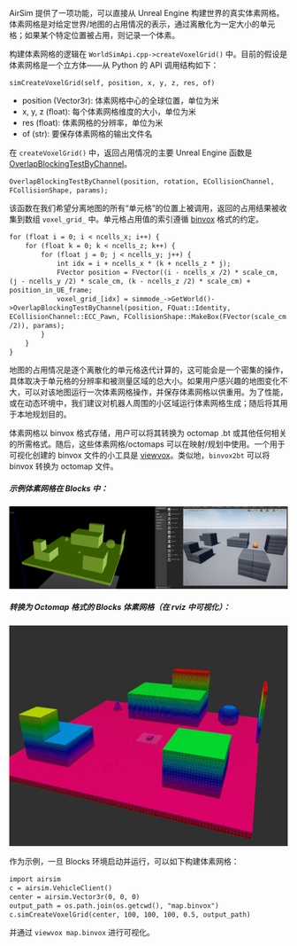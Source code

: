 AirSim 提供了一项功能，可以直接从 Unreal Engine 构建世界的真实体素网格。体素网格是对给定世界/地图的占用情况的表示，通过离散化为一定大小的单元格；如果某个特定位置被占用，则记录一个体素。

构建体素网格的逻辑在 `WorldSimApi.cpp->createVoxelGrid()` 中。目前的假设是体素网格是一个立方体——从 Python 的 API 调用结构如下：

```
simCreateVoxelGrid(self, position, x, y, z, res, of)
```

- position (Vector3r): 体素网格中心的全球位置，单位为米
- x, y, z (float): 每个体素网格维度的大小，单位为米
- res (float): 体素网格的分辨率，单位为米
- of (str): 要保存体素网格的输出文件名

在 `createVoxelGrid()` 中，返回占用情况的主要 Unreal Engine 函数是 [OverlapBlockingTestByChannel](https://docs.unrealengine.com/en-US/API/Runtime/Engine/Engine/UWorld/OverlapBlockingTestByChannel/index.html)。

```
OverlapBlockingTestByChannel(position, rotation, ECollisionChannel, FCollisionShape, params);
```

该函数在我们希望分离地图的所有“单元格”的位置上被调用，返回的占用结果被收集到数组 `voxel_grid_` 中。单元格占用值的索引遵循 [binvox](https://www.patrickmin.com/binvox/binvox.html) 格式的约定。

```
for (float i = 0; i < ncells_x; i++) {
    for (float k = 0; k < ncells_z; k++) {
        for (float j = 0; j < ncells_y; j++) {
            int idx = i + ncells_x * (k + ncells_z * j);
            FVector position = FVector((i - ncells_x /2) * scale_cm, (j - ncells_y /2) * scale_cm, (k - ncells_z /2) * scale_cm) + position_in_UE_frame;
            voxel_grid_[idx] = simmode_->GetWorld()->OverlapBlockingTestByChannel(position, FQuat::Identity, ECollisionChannel::ECC_Pawn, FCollisionShape::MakeBox(FVector(scale_cm /2)), params);
        }
    }
}
```

地图的占用情况是逐个离散化的单元格迭代计算的，这可能会是一个密集的操作，具体取决于单元格的分辨率和被测量区域的总大小。如果用户感兴趣的地图变化不大，可以对该地图运行一次体素网格操作，并保存体素网格以供重用。为了性能，或在动态环境中，我们建议对机器人周围的小区域运行体素网格生成；随后将其用于本地规划目的。

体素网格以 binvox 格式存储，用户可以将其转换为 octomap .bt 或其他任何相关的所需格式。随后，这些体素网格/octomaps 可以在映射/规划中使用。一个用于可视化创建的 binvox 文件的小工具是 [viewvox](https://www.patrickmin.com/viewvox/)。类似地，`binvox2bt` 可以将 binvox 转换为 octomap 文件。

##### 示例体素网格在 Blocks 中：
![image](images/voxel_grid.png)

##### 转换为 Octomap 格式的 Blocks 体素网格（在 rviz 中可视化）：
![image](images/octomap.png)

作为示例，一旦 Blocks 环境启动并运行，可以如下构建体素网格：

```
import airsim
c = airsim.VehicleClient()
center = airsim.Vector3r(0, 0, 0)
output_path = os.path.join(os.getcwd(), "map.binvox")
c.simCreateVoxelGrid(center, 100, 100, 100, 0.5, output_path)
```

并通过 `viewvox map.binvox` 进行可视化。